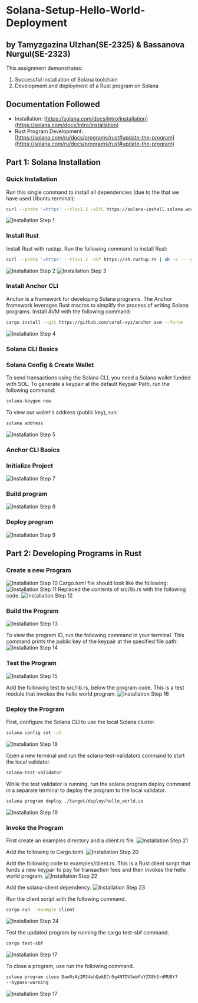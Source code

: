 # Solana-Setup-Hello-World-Deployment
## by Tamyzgazina Ulzhan(SE-2325) & Bassanova Nurgul(SE-2323)

This assignment demonstrates:
1. Successful installation of Solana toolchain
2. Development and deployment of a Rust program on Solana

## Documentation Followed
- Installation: [https://solana.com/docs/intro/installation](https://solana.com/docs/intro/installation)
- Rust Program Development: [https://solana.com/ru/docs/programs/rust#update-the-program](https://solana.com/ru/docs/programs/rust#update-the-program)


## Part 1: Solana Installation
### Quick Installation
Run this single command to install all dependencies (due to the that we have used Ubuntu terminal):
```bash
curl --proto '=https' --tlsv1.2 -sSfL https://solana-install.solana.workers.dev | bash
```
![Installation Step 1](screens/1.png) 

### Install Rust 
Install Rust with rustup. Run the following command to install Rust:
```bash
curl --proto '=https' --tlsv1.2 -sSf https://sh.rustup.rs | sh -s -- -y
```
![Installation Step 2](screens/2.png) 
![Installation Step 3](screens/3.png) 

### Install Anchor CLI
Anchor is a framework for developing Solana programs. The Anchor framework leverages Rust macros to simplify the process of writing Solana programs.
Install AVM with the following command:
```bash
cargo install --git https://github.com/coral-xyz/anchor avm --force
```
![Installation Step 4](screens/4.png) 

### Solana CLI Basics
### Solana Config & Create Wallet
To send transactions using the Solana CLI, you need a Solana wallet funded with SOL.
To generate a keypair at the default Keypair Path, run the following command:
```bash
solana-keygen new
```
To view our wallet's address (public key), run:
```bash
solana address
```
![Installation Step 5](screens/5.png) 

### Anchor CLI Basics
### Initialize Project
![Installation Step 7](screens/7.png) 
### Build program
![Installation Step 8](screens/8.png) 
### Deploy program
![Installation Step 9](screens/9.png) 

## Part 2: Developing Programs in Rust
### Create a new Program
![Installation Step 10](screens/10.png) 
Cargo.toml file should look like the following:
![Installation Step 11](screens/11.png) 
Replaced the contents of src/lib.rs with the following code. 
![Installation Step 12](screens/12.png) 

### Build the Program
![Installation Step 13](screens/13.png) 

To view the program ID, run the following command in your terminal. This command prints the public key of the keypair at the specified file path:
![Installation Step 14](screens/14.png) 

### Test the Program
![Installation Step 15](screens/15.png) 

Add the following test to src/lib.rs, below the program code. This is a test module that invokes the hello world program.
![Installation Step 16](screens/16.png)

 ### Deploy the Program
 First, configure the Solana CLI to use the local Solana cluster.
```bash
solana config set -ul
```
![Installation Step 18](screens/18.png)

Open a new terminal and run the solana-test-validators command to start the local validator.
```bash
solana-test-validator
```
While the test validator is running, run the solana program deploy command in a separate terminal to deploy the program to the local validator.
```bash
solana program deploy ./target/deploy/hello_world.so
```
![Installation Step 19](screens/19.png)

### Invoke the Program
First create an examples directory and a client.rs file.
![Installation Step 21](screens/21.png)

Add the following to Cargo.toml.
![Installation Step 20](screens/20.png)

Add the following code to examples/client.rs. This is a Rust client script that funds a new keypair to pay for transaction fees and then invokes the hello world program.
![Installation Step 22](screens/22.png)

Add the solana-client dependency.
![Installation Step 23](screens/23.png)

Run the client script with the following command.
```bash
cargo run --example client
```
![Installation Step 24](screens/24.png)

Test the updated program by running the cargo test-sbf command.
```bash
cargo test-sbf
```
![Installation Step 17](screens/17.png)

To close a program, use run the following command.
```bash
solana program close DaoRsAj2MJ4ehQukECn5g4NTDV3wbFoYZX8hErdMUBY7
--bypass-warning
```
![Installation Step 17](screens/25.png)


